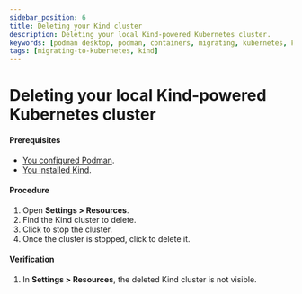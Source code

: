 ```yaml
---
sidebar_position: 6
title: Deleting your Kind cluster
description: Deleting your local Kind-powered Kubernetes cluster.
keywords: [podman desktop, podman, containers, migrating, kubernetes, kind]
tags: [migrating-to-kubernetes, kind]
---
```


# Deleting your local Kind-powered Kubernetes cluster

#### Prerequisites

- [You configured Podman](creating-a-kind-cluster.md).
- [You installed Kind](https://kind.sigs.k8s.io/).

#### Procedure

1. Open **Settings > Resources**.
1. Find the Kind cluster to delete.
1. Click <icon icon="fa-solid fa-stop" size="lg" /> to stop the cluster.
1. Once the cluster is stopped, click <icon icon="fa-solid fa-trash" size="lg" /> to delete it.

#### Verification

1. In **Settings > Resources**, the deleted Kind cluster is not visible.
